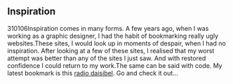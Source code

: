 <article><h2>Inspiration</h2><time><span class="day">3</span><span class="month">10</span><span class="year">106</span></time>Inspiration comes in many forms. A few years ago, when I was working as a graphic designer, I had the habit of bookmarking really ugly websites.These sites, I would look up in moments of despair, when I had no inspiration. After looking at a few of these sites, I realised that my worst attempt was better than any of the sites I just saw. And with restored confidence I could return to my work.The same can be said with code. My latest bookmark is this <a href="http://www.radiodaisybel.nl/">radio daisibel</a>. Go and check it out...</article>